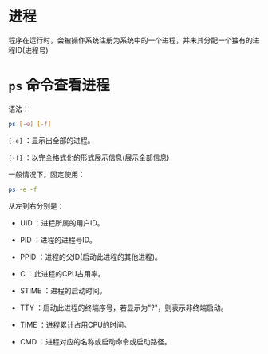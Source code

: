 # 进程

程序在运行时，会被操作系统注册为系统中的一个进程，并未其分配一个独有的进程ID(进程号)

# `ps` 命令查看进程

语法：

```bash
ps [-e] [-f]
```

`[-e]` ：显示出全部的进程。

`[-f]` ：以完全格式化的形式展示信息(展示全部信息)

一般情况下，固定使用：

```bash
ps -e -f
```

从左到右分别是：

- UID ：进程所属的用户ID。

- PID ：进程的进程号ID。

- PPID ：进程的父ID(启动此进程的其他进程)。

- C ：此进程的CPU占用率。

- STIME ：进程的启动时间。

- TTY ：启动此进程的终端序号，若显示为"?"，则表示非终端启动。

- TIME ：进程累计占用CPU的时间。

- CMD ：进程对应的名称或启动命令或启动路径。
